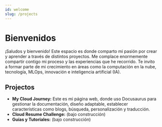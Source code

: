 ```yaml
---
id: welcome
slug: /projects
---
```


# Bienvenidos
¡Saludos y bienvenido! Este espacio es donde comparto mi pasión por crear y aprender a través de distintos proyectos. Me complace enormemente compartir contigo mi proceso y las experiencias que he recorrido. Te invito a formar parte de mi crecimiento en áreas como la computación en la nube, tecnología, MLOps, innovación e inteligencia artificial (IA).

## Projectos
- **My Cloud Journey:** Este es mi página web, donde uso Docusaurus para gestionar la documentación, diseño adaptable, establecer características como blogs, búsqueda, personalización y traducción.
- **Cloud Resume Challenge:** (bajo construcción)
- **Guías y Tutoriales:** (bajo construcción)